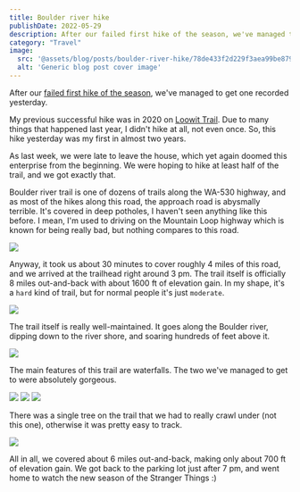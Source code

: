 ```yaml
---
title: Boulder river hike
publishDate: 2022-05-29
description: After our failed first hike of the season, we've managed to get one recorded yesterday.
category: "Travel"
image:
  src: '@assets/blog/posts/boulder-river-hike/78de433f2d229f3aea99be8795d3d976a8f122b2-4032x3024.avif'
  alt: 'Generic blog post cover image'
---
```


After our [failed first hike of the season](/blog/hiking-season-failed-kickoff), we've managed to get one recorded yesterday.

My previous successful hike was in 2020 on [Loowit Trail](/blog/loowit-trial). Due to many things that happened last year, I didn't hike at all, not even once. So, this hike yesterday was my first in almost two years.

As last week, we were late to leave the house, which yet again doomed this enterprise from the beginning. We were hoping to hike at least half of the trail, and we got exactly that.

Boulder river trail is one of dozens of trails along the WA-530 highway, and as most of the hikes along this road, the approach road is abysmally terrible. It's covered in deep potholes, I haven't seen anything like this before. I mean, I'm used to driving on the Mountain Loop highway which is known for being really bad, but nothing compares to this road.

![](assets/blog/posts/boulder-river-hike/ee98adc09fc776ae23c3ec4a641ab08390341dca-4032x3024.avif)

Anyway, it took us about 30 minutes to cover roughly 4 miles of this road, and we arrived at the trailhead right around 3 pm. The trail itself is officially 8 miles out-and-back with about 1600 ft of elevation gain. In my shape, it's a `hard` kind of trail, but for normal people it's just `moderate`.

![](assets/blog/posts/boulder-river-hike/7cb4d0c993c7b413552b223ee9b0a43a7574be5f-3024x4032.avif)

The trail itself is really well-maintained. It goes along the Boulder river, dipping down to the river shore, and soaring hundreds of feet above it.

![](assets/blog/posts/boulder-river-hike/ee98adc09fc776ae23c3ec4a641ab08390341dca-4032x3024-1.avif)

The main features of this trail are waterfalls. The two we've managed to get to were absolutely gorgeous.

![](assets/blog/posts/boulder-river-hike/effb7f992aec5f06423b256430a328053cd14078-3024x4032.avif)
![](assets/blog/posts/boulder-river-hike/00468fa1ad2174ffd8188dda83298fe4471bda74-3024x4032.avif)
![](assets/blog/posts/boulder-river-hike/78de433f2d229f3aea99be8795d3d976a8f122b2-4032x3024.avif)

There was a single tree on the trail that we had to really crawl under (not this one), otherwise it was pretty easy to track.

![](assets/blog/posts/boulder-river-hike/416fef8d3e0568ebc2899d9556c4bbb62daa6ec4-4032x3024.avif)

All in all, we covered about 6 miles out-and-back, making only about 700 ft of elevation gain. We got back to the parking lot just after 7 pm, and went home to watch the new season of the Stranger Things :)
